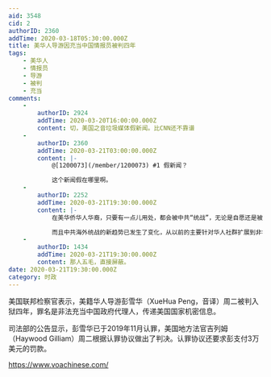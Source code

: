 ```yaml
---
aid: 3548
cid: 2
authorID: 2360
addTime: 2020-03-18T05:30:00.000Z
title: 美华人导游因充当中国情报员被判四年
tags:
    - 美华人
    - 情报员
    - 导游
    - 被判
    - 充当
comments:
    -
        authorID: 2924
        addTime: 2020-03-20T16:00:00.000Z
        content: 切，美国之音垃圾媒体假新闻。比CNN还不靠谱
    -
        authorID: 2360
        addTime: 2020-03-21T03:00:00.000Z
        content: |-
            @[1200073](/member/1200073) #1 假新闻？

            这个新闻假在哪里啊。
    -
        authorID: 2252
        addTime: 2020-03-21T19:30:00.000Z
        content: |-
            在美华侨华人华裔，只要有一点儿用处，都会被中共“统战”，无论是自愿还是被迫。

            而且中共海外统战的新趋势已发生了变化，从以前的主要针对华人社群扩展到非华裔人群。
    -
        authorID: 1434
        addTime: 2020-03-21T19:30:00.000Z
        content: 那人五毛，直接屏蔽。
date: 2020-03-21T19:30:00.000Z
category: 时政
---
```


美国联邦检察官表示，美籍华人导游彭雪华（XueHua Peng，音译）周二被判入狱四年，罪名是非法充当中国政府代理人，传递美国国家机密信息。

司法部的公告显示，彭雪华已于2019年11月认罪，美国地方法官吉列姆（Haywood Gilliam）周二根据认罪协议做出了判决。认罪协议还要求彭支付3万美元的罚款。

https://www.voachinese.com/
